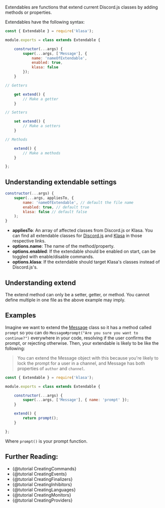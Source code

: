 Extendables are functions that extend current Discord.js classes by adding methods or properties.

Extendables have the following syntax:

```javascript
const { Extendable } = require('klasa');

module.exports = class extends Extendable {

	constructor(...args) {
		super(...args, ['Message'], {
			name: 'nameOfExtendable',
			enabled: true,
			klasa: false
		});
	}

// Getters

	get extend() {
		// Make a getter
	}

// Setters

	set extend() {
		// Make a setters
	}

// Methods

	extend() {
		// Make a methods
	}

};
```

## Understanding extendable settings

```js
constructor(...args) {
    super(...args, appliesTo, {
		name: 'nameOfExtendable', // default the file name
		enabled: true, // default true
		klasa: false // default false	
	);
}
```

- **appliesTo**: An array of affected classes from Discord.js or Klasa. You can find all extendable classes for [Discord.js](https://github.com/hydrabolt/discord.js/blob/master/src/index.js) and [Klasa](https://github.com/dirigeants/klasa/blob/master/src/index.js) in those respective links.
- **options.name**: The name of the method/property.
- **options.enabled**: If the extendable should be enabled on start, can be toggled with enable/disable commands.
- **options.klasa**: If the extendable should target Klasa's classes instead of Discord.js's.

## Understanding extend

The extend method can only be a setter, getter, or method. You cannot define multiple in one file as the above example may imply.

## Examples

Imagine we want to extend the [Message](https://discord.js.org/#/docs/main/master/class/Message) class
so it has a method called `prompt` so you can do `Message#prompt("Are you sure you want to continue?")`
everywhere in your code, resolving if the user confirms the prompt, or rejecting otherwise. Then, your
extendable is likely to be like the following:

> You can extend the Message object with this because you're likely to lock the prompt for a user in a channel,
and Message has both properties of `author` and `channel`.

```js
const { Extendable } = require('klasa');

module.exports = class extends Extendable {

	constructor(...args) {
		super(...args, ['Message'], { name: 'prompt' });
	}

	extend() {
		return prompt();
	}

};
```

Where `prompt()` is your prompt function.


## Further Reading:
- {@tutorial CreatingCommands}
- {@tutorial CreatingEvents}
- {@tutorial CreatingFinalizers}
- {@tutorial CreatingInhibitors}
- {@tutorial CreatingLanguages}
- {@tutorial CreatingMonitors}
- {@tutorial CreatingProviders}